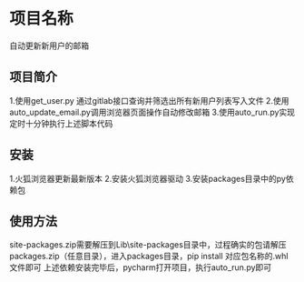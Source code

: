 # 项目名称

自动更新新用户的邮箱

## 项目简介

1.使用get_user.py 通过gitlab接口查询并筛选出所有新用户列表写入文件
2.使用auto_update_email.py调用浏览器页面操作自动修改邮箱
3.使用auto_run.py实现定时十分钟执行上述脚本代码

## 安装

1.火狐浏览器更新最新版本
2.安装火狐浏览器驱动
3.安装packages目录中的py依赖包

## 使用方法

site-packages.zip需要解压到Lib\site-packages目录中，过程确实的包请解压packages.zip（任意目录），进入packages目录，pip install 对应包名称的.whl文件即可
上述依赖安装完毕后，pycharm打开项目，执行auto_run.py即可